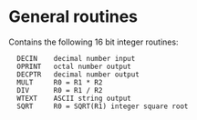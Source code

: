 # General routines

Contains the following 16 bit integer routines:
~~~
  DECIN    decimal number input
  OPRINT   octal number output
  DECPTR   decimal number output
  MULT     R0 = R1 * R2
  DIV      R0 = R1 / R2
  WTEXT    ASCII string output
  SQRT     R0 = SQRT(R1) integer square root
~~~

